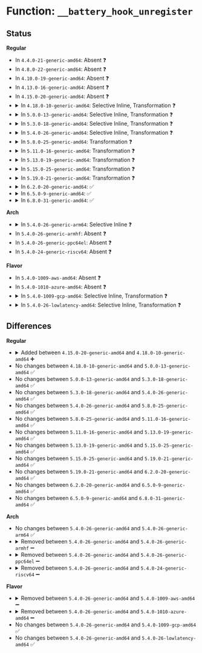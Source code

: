 # Function: <code>__battery_hook_unregister</code>

## Status
<b>Regular</b>
<ul>
<li>
In <code>4.4.0-21-generic-amd64</code>: Absent ❓
</li>
<li>
In <code>4.8.0-22-generic-amd64</code>: Absent ❓
</li>
<li>
In <code>4.10.0-19-generic-amd64</code>: Absent ❓
</li>
<li>
In <code>4.13.0-16-generic-amd64</code>: Absent ❓
</li>
<li>
In <code>4.15.0-20-generic-amd64</code>: Absent ❓
</li>
<li>
<details>
<summary>In <code>4.18.0-10-generic-amd64</code>: Selective Inline, Transformation ❓</summary>

```c
void __battery_hook_unregister(struct acpi_battery_hook * hook, int lock)
```

```json
{
  "name": "__battery_hook_unregister",
  "collision_type": "Unique Static",
  "inline_type": "Selective",
  "funcs": [
    {
      "addr": 0,
      "name": "__battery_hook_unregister",
      "external": false,
      "loc": "drivers/acpi/battery.c:673",
      "file": "drivers/acpi/battery.c",
      "inline": "not declared, inlined",
      "caller_inline": [],
      "caller_func": [
        "drivers/acpi/battery.c:battery_hook_exit",
        "drivers/acpi/battery.c:battery_hook_unregister"
      ]
    }
  ],
  "symbols": [
    {
      "addr": 18446744071584938288,
      "name": "__battery_hook_unregister",
      "section": ".text",
      "bind": "STB_LOCAL",
      "size": 168
    },
    {
      "addr": 18446744071584942029,
      "name": "__battery_hook_unregister.cold.25",
      "section": ".text",
      "bind": "STB_LOCAL",
      "size": 23
    }
  ]
}
```
</details>
</li>
<li>
<details>
<summary>In <code>5.0.0-13-generic-amd64</code>: Selective Inline, Transformation ❓</summary>

```c
void __battery_hook_unregister(struct acpi_battery_hook * hook, int lock)
```

```json
{
  "name": "__battery_hook_unregister",
  "collision_type": "Unique Static",
  "inline_type": "Selective",
  "funcs": [
    {
      "addr": 18446744071585046017,
      "name": "__battery_hook_unregister",
      "external": false,
      "loc": "drivers/acpi/battery.c:686",
      "file": "drivers/acpi/battery.c",
      "inline": "not declared, inlined",
      "caller_inline": [],
      "caller_func": [
        "drivers/acpi/battery.c:battery_hook_exit",
        "drivers/acpi/battery.c:battery_hook_unregister"
      ]
    }
  ],
  "symbols": [
    {
      "addr": 18446744071585042192,
      "name": "__battery_hook_unregister",
      "section": ".text",
      "bind": "STB_LOCAL",
      "size": 168
    },
    {
      "addr": 18446744071585046017,
      "name": "__battery_hook_unregister.cold.25",
      "section": ".text",
      "bind": "STB_LOCAL",
      "size": 23
    }
  ]
}
```
</details>
</li>
<li>
<details>
<summary>In <code>5.3.0-18-generic-amd64</code>: Selective Inline, Transformation ❓</summary>

```c
void __battery_hook_unregister(struct acpi_battery_hook * hook, int lock)
```

```json
{
  "name": "__battery_hook_unregister",
  "collision_type": "Unique Static",
  "inline_type": "Selective",
  "funcs": [
    {
      "addr": 18446744071585250026,
      "name": "__battery_hook_unregister",
      "external": false,
      "loc": "drivers/acpi/battery.c:673",
      "file": "drivers/acpi/battery.c",
      "inline": "not declared, inlined",
      "caller_inline": [],
      "caller_func": [
        "drivers/acpi/battery.c:sysfs_add_battery",
        "drivers/acpi/battery.c:battery_hook_exit",
        "drivers/acpi/battery.c:battery_hook_unregister"
      ]
    }
  ],
  "symbols": [
    {
      "addr": 18446744071585245648,
      "name": "__battery_hook_unregister",
      "section": ".text",
      "bind": "STB_LOCAL",
      "size": 161
    },
    {
      "addr": 18446744071585250026,
      "name": "__battery_hook_unregister.cold",
      "section": ".text",
      "bind": "STB_LOCAL",
      "size": 23
    }
  ]
}
```
</details>
</li>
<li>
<details>
<summary>In <code>5.4.0-26-generic-amd64</code>: Selective Inline, Transformation ❓</summary>

```c
void __battery_hook_unregister(struct acpi_battery_hook * hook, int lock)
```

```json
{
  "name": "__battery_hook_unregister",
  "collision_type": "Unique Static",
  "inline_type": "Selective",
  "funcs": [
    {
      "addr": 18446744071585387917,
      "name": "__battery_hook_unregister",
      "external": false,
      "loc": "drivers/acpi/battery.c:696",
      "file": "drivers/acpi/battery.c",
      "inline": "not declared, inlined",
      "caller_inline": [],
      "caller_func": [
        "drivers/acpi/battery.c:sysfs_add_battery",
        "drivers/acpi/battery.c:battery_hook_exit",
        "drivers/acpi/battery.c:battery_hook_unregister"
      ]
    }
  ],
  "symbols": [
    {
      "addr": 18446744071585383424,
      "name": "__battery_hook_unregister",
      "section": ".text",
      "bind": "STB_LOCAL",
      "size": 161
    },
    {
      "addr": 18446744071585387917,
      "name": "__battery_hook_unregister.cold",
      "section": ".text",
      "bind": "STB_LOCAL",
      "size": 23
    }
  ]
}
```
</details>
</li>
<li>
<details>
<summary>In <code>5.8.0-25-generic-amd64</code>: Transformation ❓</summary>

```c
void __battery_hook_unregister(struct acpi_battery_hook * hook, int lock)
```

```json
{
  "name": "__battery_hook_unregister",
  "collision_type": "Unique Static",
  "inline_type": "No",
  "funcs": [
    {
      "addr": 0,
      "name": "__battery_hook_unregister",
      "external": false,
      "loc": "drivers/acpi/battery.c:696",
      "file": "drivers/acpi/battery.c",
      "inline": "seen, unknown",
      "caller_inline": [],
      "caller_func": [
        "drivers/acpi/battery.c:sysfs_add_battery",
        "drivers/acpi/battery.c:battery_hook_exit",
        "drivers/acpi/battery.c:battery_hook_register",
        "drivers/acpi/battery.c:battery_hook_unregister"
      ]
    }
  ],
  "symbols": [
    {
      "addr": 18446744071586091216,
      "name": "__battery_hook_unregister",
      "section": ".text",
      "bind": "STB_LOCAL",
      "size": 161
    },
    {
      "addr": 18446744071586096946,
      "name": "__battery_hook_unregister.cold",
      "section": ".text",
      "bind": "STB_LOCAL",
      "size": 23
    }
  ]
}
```
</details>
</li>
<li>
<details>
<summary>In <code>5.11.0-16-generic-amd64</code>: Transformation ❓</summary>

```c
void __battery_hook_unregister(struct acpi_battery_hook * hook, int lock)
```

```json
{
  "name": "__battery_hook_unregister",
  "collision_type": "Unique Static",
  "inline_type": "No",
  "funcs": [
    {
      "addr": 0,
      "name": "__battery_hook_unregister",
      "external": false,
      "loc": "drivers/acpi/battery.c:685",
      "file": "drivers/acpi/battery.c",
      "inline": "seen, unknown",
      "caller_inline": [],
      "caller_func": [
        "drivers/acpi/battery.c:sysfs_add_battery",
        "drivers/acpi/battery.c:battery_hook_exit",
        "drivers/acpi/battery.c:battery_hook_register",
        "drivers/acpi/battery.c:battery_hook_unregister"
      ]
    }
  ],
  "symbols": [
    {
      "addr": 18446744071586212016,
      "name": "__battery_hook_unregister",
      "section": ".text",
      "bind": "STB_LOCAL",
      "size": 161
    },
    {
      "addr": 18446744071591440787,
      "name": "__battery_hook_unregister.cold",
      "section": ".text",
      "bind": "STB_LOCAL",
      "size": 23
    }
  ]
}
```
</details>
</li>
<li>
<details>
<summary>In <code>5.13.0-19-generic-amd64</code>: Transformation ❓</summary>

```c
void __battery_hook_unregister(struct acpi_battery_hook * hook, int lock)
```

```json
{
  "name": "__battery_hook_unregister",
  "collision_type": "Unique Static",
  "inline_type": "No",
  "funcs": [
    {
      "addr": 0,
      "name": "__battery_hook_unregister",
      "external": false,
      "loc": "drivers/acpi/battery.c:691",
      "file": "drivers/acpi/battery.c",
      "inline": "seen, unknown",
      "caller_inline": [],
      "caller_func": [
        "drivers/acpi/battery.c:sysfs_add_battery",
        "drivers/acpi/battery.c:battery_hook_exit",
        "drivers/acpi/battery.c:battery_hook_register",
        "drivers/acpi/battery.c:battery_hook_unregister"
      ]
    }
  ],
  "symbols": [
    {
      "addr": 18446744071586086608,
      "name": "__battery_hook_unregister",
      "section": ".text",
      "bind": "STB_LOCAL",
      "size": 161
    },
    {
      "addr": 18446744071591381900,
      "name": "__battery_hook_unregister.cold",
      "section": ".text",
      "bind": "STB_LOCAL",
      "size": 23
    }
  ]
}
```
</details>
</li>
<li>
<details>
<summary>In <code>5.15.0-25-generic-amd64</code>: Transformation ❓</summary>

```c
void __battery_hook_unregister(struct acpi_battery_hook * hook, int lock)
```

```json
{
  "name": "__battery_hook_unregister",
  "collision_type": "Unique Static",
  "inline_type": "No",
  "funcs": [
    {
      "addr": 0,
      "name": "__battery_hook_unregister",
      "external": false,
      "loc": "drivers/acpi/battery.c:694",
      "file": "drivers/acpi/battery.c",
      "inline": "seen, unknown",
      "caller_inline": [],
      "caller_func": [
        "drivers/acpi/battery.c:sysfs_add_battery",
        "drivers/acpi/battery.c:battery_hook_exit",
        "drivers/acpi/battery.c:battery_hook_register",
        "drivers/acpi/battery.c:battery_hook_unregister"
      ]
    }
  ],
  "symbols": [
    {
      "addr": 18446744071586583824,
      "name": "__battery_hook_unregister",
      "section": ".text",
      "bind": "STB_LOCAL",
      "size": 161
    },
    {
      "addr": 18446744071592418813,
      "name": "__battery_hook_unregister.cold",
      "section": ".text",
      "bind": "STB_LOCAL",
      "size": 23
    }
  ]
}
```
</details>
</li>
<li>
<details>
<summary>In <code>5.19.0-21-generic-amd64</code>: Transformation ❓</summary>

```c
void __battery_hook_unregister(struct acpi_battery_hook * hook, int lock)
```

```json
{
  "name": "__battery_hook_unregister",
  "collision_type": "Unique Static",
  "inline_type": "No",
  "funcs": [
    {
      "addr": 0,
      "name": "__battery_hook_unregister",
      "external": false,
      "loc": "drivers/acpi/battery.c:689",
      "file": "drivers/acpi/battery.c",
      "inline": "seen, unknown",
      "caller_inline": [],
      "caller_func": [
        "drivers/acpi/battery.c:sysfs_add_battery",
        "drivers/acpi/battery.c:battery_hook_exit",
        "drivers/acpi/battery.c:battery_hook_register",
        "drivers/acpi/battery.c:battery_hook_unregister"
      ]
    }
  ],
  "symbols": [
    {
      "addr": 18446744071587844080,
      "name": "__battery_hook_unregister",
      "section": ".text",
      "bind": "STB_LOCAL",
      "size": 166
    },
    {
      "addr": 18446744071594286506,
      "name": "__battery_hook_unregister.cold",
      "section": ".text",
      "bind": "STB_LOCAL",
      "size": 35
    }
  ]
}
```
</details>
</li>
<li>
<details>
<summary>In <code>6.2.0-20-generic-amd64</code>: ✅</summary>

```c
void __battery_hook_unregister(struct acpi_battery_hook * hook, int lock)
```

```json
{
  "name": "__battery_hook_unregister",
  "collision_type": "Unique Static",
  "inline_type": "No",
  "funcs": [
    {
      "addr": 18446744071589186688,
      "name": "__battery_hook_unregister",
      "external": false,
      "loc": "drivers/acpi/battery.c:689",
      "file": "drivers/acpi/battery.c",
      "inline": "seen, unknown",
      "caller_inline": [],
      "caller_func": [
        "drivers/acpi/battery.c:acpi_battery_exit",
        "drivers/acpi/battery.c:sysfs_add_battery",
        "drivers/acpi/battery.c:battery_hook_register",
        "drivers/acpi/battery.c:battery_hook_unregister"
      ]
    }
  ],
  "symbols": [
    {
      "addr": 18446744071589186688,
      "name": "__battery_hook_unregister",
      "section": ".text",
      "bind": "STB_LOCAL",
      "size": 329
    }
  ]
}
```
</details>
</li>
<li>
<details>
<summary>In <code>6.5.0-9-generic-amd64</code>: ✅</summary>

```c
void __battery_hook_unregister(struct acpi_battery_hook * hook, int lock)
```

```json
{
  "name": "__battery_hook_unregister",
  "collision_type": "Unique Static",
  "inline_type": "No",
  "funcs": [
    {
      "addr": 18446744071589480768,
      "name": "__battery_hook_unregister",
      "external": false,
      "loc": "drivers/acpi/battery.c:700",
      "file": "drivers/acpi/battery.c",
      "inline": "seen, unknown",
      "caller_inline": [],
      "caller_func": [
        "drivers/acpi/battery.c:acpi_battery_exit",
        "drivers/acpi/battery.c:sysfs_add_battery",
        "drivers/acpi/battery.c:battery_hook_register",
        "drivers/acpi/battery.c:battery_hook_unregister"
      ]
    }
  ],
  "symbols": [
    {
      "addr": 18446744071589480768,
      "name": "__battery_hook_unregister",
      "section": ".text",
      "bind": "STB_LOCAL",
      "size": 329
    }
  ]
}
```
</details>
</li>
<li>
<details>
<summary>In <code>6.8.0-31-generic-amd64</code>: ✅</summary>

```c
void __battery_hook_unregister(struct acpi_battery_hook * hook, int lock)
```

```json
{
  "name": "__battery_hook_unregister",
  "collision_type": "Unique Static",
  "inline_type": "No",
  "funcs": [
    {
      "addr": 18446744071589787520,
      "name": "__battery_hook_unregister",
      "external": false,
      "loc": "drivers/acpi/battery.c:700",
      "file": "drivers/acpi/battery.c",
      "inline": "seen, unknown",
      "caller_inline": [],
      "caller_func": [
        "drivers/acpi/battery.c:acpi_battery_exit",
        "drivers/acpi/battery.c:sysfs_add_battery",
        "drivers/acpi/battery.c:battery_hook_register",
        "drivers/acpi/battery.c:battery_hook_unregister"
      ]
    }
  ],
  "symbols": [
    {
      "addr": 18446744071589787520,
      "name": "__battery_hook_unregister",
      "section": ".text",
      "bind": "STB_LOCAL",
      "size": 329
    }
  ]
}
```
</details>
</li>
</ul>
<b>Arch</b>
<ul>
<li>
<details>
<summary>In <code>5.4.0-26-generic-arm64</code>: Selective Inline ❓</summary>

```c
void __battery_hook_unregister(struct acpi_battery_hook * hook, int lock)
```

```json
{
  "name": "__battery_hook_unregister",
  "collision_type": "Unique Static",
  "inline_type": "Selective",
  "funcs": [
    {
      "addr": 18446603336497656864,
      "name": "__battery_hook_unregister",
      "external": false,
      "loc": "drivers/acpi/battery.c:696",
      "file": "drivers/acpi/battery.c",
      "inline": "not declared, inlined",
      "caller_inline": [],
      "caller_func": [
        "drivers/acpi/battery.c:sysfs_add_battery",
        "drivers/acpi/battery.c:battery_hook_exit",
        "drivers/acpi/battery.c:battery_hook_unregister"
      ]
    }
  ],
  "symbols": [
    {
      "addr": 18446603336497656864,
      "name": "__battery_hook_unregister",
      "section": ".text",
      "bind": "STB_LOCAL",
      "size": 192
    }
  ]
}
```
</details>
</li>
<li>
In <code>5.4.0-26-generic-armhf</code>: Absent ❓
</li>
<li>
In <code>5.4.0-26-generic-ppc64el</code>: Absent ❓
</li>
<li>
In <code>5.4.0-24-generic-riscv64</code>: Absent ❓
</li>
</ul>
<b>Flavor</b>
<ul>
<li>
In <code>5.4.0-1009-aws-amd64</code>: Absent ❓
</li>
<li>
In <code>5.4.0-1010-azure-amd64</code>: Absent ❓
</li>
<li>
<details>
<summary>In <code>5.4.0-1009-gcp-amd64</code>: Selective Inline, Transformation ❓</summary>

```c
void __battery_hook_unregister(struct acpi_battery_hook * hook, int lock)
```

```json
{
  "name": "__battery_hook_unregister",
  "collision_type": "Unique Static",
  "inline_type": "Selective",
  "funcs": [
    {
      "addr": 18446744071585338317,
      "name": "__battery_hook_unregister",
      "external": false,
      "loc": "drivers/acpi/battery.c:696",
      "file": "drivers/acpi/battery.c",
      "inline": "not declared, inlined",
      "caller_inline": [],
      "caller_func": [
        "drivers/acpi/battery.c:sysfs_add_battery",
        "drivers/acpi/battery.c:battery_hook_exit",
        "drivers/acpi/battery.c:battery_hook_unregister"
      ]
    }
  ],
  "symbols": [
    {
      "addr": 18446744071585333824,
      "name": "__battery_hook_unregister",
      "section": ".text",
      "bind": "STB_LOCAL",
      "size": 161
    },
    {
      "addr": 18446744071585338317,
      "name": "__battery_hook_unregister.cold",
      "section": ".text",
      "bind": "STB_LOCAL",
      "size": 23
    }
  ]
}
```
</details>
</li>
<li>
<details>
<summary>In <code>5.4.0-26-lowlatency-amd64</code>: Selective Inline, Transformation ❓</summary>

```c
void __battery_hook_unregister(struct acpi_battery_hook * hook, int lock)
```

```json
{
  "name": "__battery_hook_unregister",
  "collision_type": "Unique Static",
  "inline_type": "Selective",
  "funcs": [
    {
      "addr": 18446744071585445645,
      "name": "__battery_hook_unregister",
      "external": false,
      "loc": "drivers/acpi/battery.c:696",
      "file": "drivers/acpi/battery.c",
      "inline": "not declared, inlined",
      "caller_inline": [],
      "caller_func": [
        "drivers/acpi/battery.c:sysfs_add_battery",
        "drivers/acpi/battery.c:battery_hook_exit",
        "drivers/acpi/battery.c:battery_hook_unregister"
      ]
    }
  ],
  "symbols": [
    {
      "addr": 18446744071585441152,
      "name": "__battery_hook_unregister",
      "section": ".text",
      "bind": "STB_LOCAL",
      "size": 161
    },
    {
      "addr": 18446744071585445645,
      "name": "__battery_hook_unregister.cold",
      "section": ".text",
      "bind": "STB_LOCAL",
      "size": 23
    }
  ]
}
```
</details>
</li>
</ul>

## Differences
<b>Regular</b>
<ul>
<li>
<details>
<summary>Added between <code>4.15.0-20-generic-amd64</code> and <code>4.18.0-10-generic-amd64</code> ➕</summary>

```c
void __battery_hook_unregister(struct acpi_battery_hook * hook, int lock)
```
</details>
</li>
<li>
No changes between <code>4.18.0-10-generic-amd64</code> and <code>5.0.0-13-generic-amd64</code> ✅
</li>
<li>
No changes between <code>5.0.0-13-generic-amd64</code> and <code>5.3.0-18-generic-amd64</code> ✅
</li>
<li>
No changes between <code>5.3.0-18-generic-amd64</code> and <code>5.4.0-26-generic-amd64</code> ✅
</li>
<li>
No changes between <code>5.4.0-26-generic-amd64</code> and <code>5.8.0-25-generic-amd64</code> ✅
</li>
<li>
No changes between <code>5.8.0-25-generic-amd64</code> and <code>5.11.0-16-generic-amd64</code> ✅
</li>
<li>
No changes between <code>5.11.0-16-generic-amd64</code> and <code>5.13.0-19-generic-amd64</code> ✅
</li>
<li>
No changes between <code>5.13.0-19-generic-amd64</code> and <code>5.15.0-25-generic-amd64</code> ✅
</li>
<li>
No changes between <code>5.15.0-25-generic-amd64</code> and <code>5.19.0-21-generic-amd64</code> ✅
</li>
<li>
No changes between <code>5.19.0-21-generic-amd64</code> and <code>6.2.0-20-generic-amd64</code> ✅
</li>
<li>
No changes between <code>6.2.0-20-generic-amd64</code> and <code>6.5.0-9-generic-amd64</code> ✅
</li>
<li>
No changes between <code>6.5.0-9-generic-amd64</code> and <code>6.8.0-31-generic-amd64</code> ✅
</li>
</ul>
<b>Arch</b>
<ul>
<li>
No changes between <code>5.4.0-26-generic-amd64</code> and <code>5.4.0-26-generic-arm64</code> ✅
</li>
<li>
<details>
<summary>Removed between <code>5.4.0-26-generic-amd64</code> and <code>5.4.0-26-generic-armhf</code> ➖</summary>

```c
void __battery_hook_unregister(struct acpi_battery_hook * hook, int lock)
```
</details>
</li>
<li>
<details>
<summary>Removed between <code>5.4.0-26-generic-amd64</code> and <code>5.4.0-26-generic-ppc64el</code> ➖</summary>

```c
void __battery_hook_unregister(struct acpi_battery_hook * hook, int lock)
```
</details>
</li>
<li>
<details>
<summary>Removed between <code>5.4.0-26-generic-amd64</code> and <code>5.4.0-24-generic-riscv64</code> ➖</summary>

```c
void __battery_hook_unregister(struct acpi_battery_hook * hook, int lock)
```
</details>
</li>
</ul>
<b>Flavor</b>
<ul>
<li>
<details>
<summary>Removed between <code>5.4.0-26-generic-amd64</code> and <code>5.4.0-1009-aws-amd64</code> ➖</summary>

```c
void __battery_hook_unregister(struct acpi_battery_hook * hook, int lock)
```
</details>
</li>
<li>
<details>
<summary>Removed between <code>5.4.0-26-generic-amd64</code> and <code>5.4.0-1010-azure-amd64</code> ➖</summary>

```c
void __battery_hook_unregister(struct acpi_battery_hook * hook, int lock)
```
</details>
</li>
<li>
No changes between <code>5.4.0-26-generic-amd64</code> and <code>5.4.0-1009-gcp-amd64</code> ✅
</li>
<li>
No changes between <code>5.4.0-26-generic-amd64</code> and <code>5.4.0-26-lowlatency-amd64</code> ✅
</li>
</ul>
